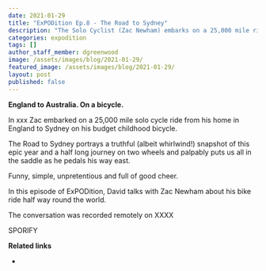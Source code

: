 ```yaml
---
date: 2021-01-29
title: "ExPODition Ep.8 - The Road to Sydney"
description: "The Solo Cyclist (Zac Newham) embarks on a 25,000 mile ride from his home in Ifield (England) to Sydney (Australia)."
categories: expodition
tags: []
author_staff_member: dgreenwood
image: /assets/images/blog/2021-01-29/
featured_image: /assets/images/blog/2021-01-29/
layout: post
published: false
---
```


**England to Australia. On a bicycle.**

In xxx Zac embarked on a 25,000 mile solo cycle ride from his home in England to Sydney on his budget childhood bicycle.

The Road to Sydney portrays a truthful (albeit whirlwind!) snapshot of this epic year and a half long journey on two wheels and palpably puts us all in the saddle as he pedals his way east.

Funny, simple, unpretentious and full of good cheer.

In this episode of ExPODition, David talks with Zac Newham about his bike ride half way round the world.

The conversation was recorded remotely on XXXX

SPORIFY

**Related links**

* 